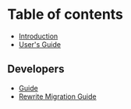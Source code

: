 # Table of contents

* [Introduction](README.md)
* [User's Guide](users-guide.md)

## Developers

* [Guide](developers/guide.md)
* [Rewrite Migration Guide](developers/migration.md)

